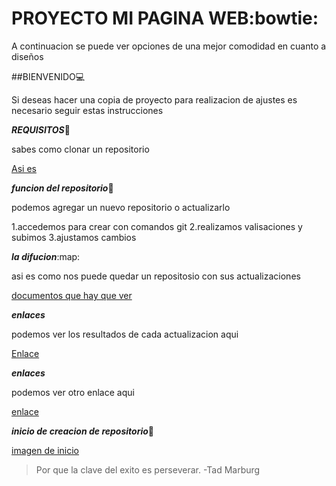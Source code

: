 # **PROYECTO MI PAGINA WEB**:bowtie:

A continuacion se puede ver opciones de una mejor comodidad en cuanto a diseños

##BIENVENIDO:computer:

Si deseas hacer una copia de proyecto para realizacion de ajustes es necesario
seguir estas instrucciones

***REQUISITOS***:minidisc:

sabes como clonar un repositorio

[Asi es](https://www.youtube.com/watch?v=Br6CIxKC1uo)

***funcion del repositorio***:satellite:

podemos agregar un nuevo repositorio o actualizarlo

1.accedemos para crear con comandos git
2.realizamos valisaciones y subimos
3.ajustamos cambios

***la difucion***:map:

asi es como nos puede quedar un repositosio con sus actualizaciones

[documentos que hay que ver](https://bsfrontado.github.io/misitioweb.github.io/)

***enlaces***

podemos ver los resultados de cada actualizacion aqui

[Enlace](https://bsfrontado.github.io/misitioweb.github.io/actividades2/page_peg.html)

***enlaces***

podemos ver otro enlace aqui

[enlace](https://bsfrontado.github.io/misitioweb.github.io/actividades/desarrollodeunidad1.html)

***inicio de creacion de repositorio***:milky_way:

[imagen de inicio](imagenes/x.jpg)


> Por que la clave del exito es perseverar. -Tad Marburg

